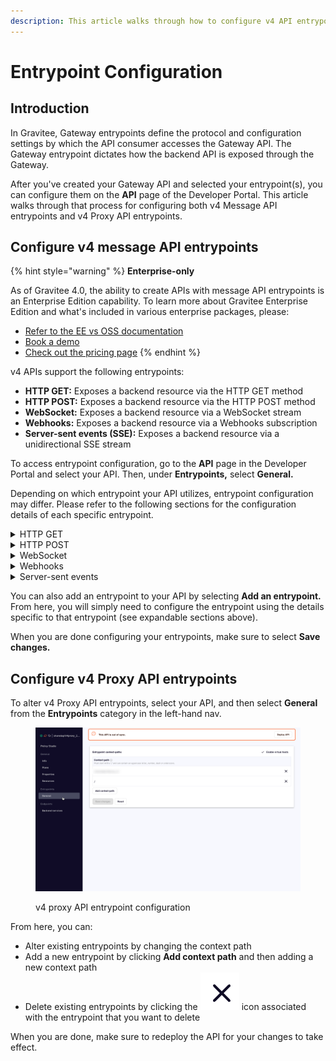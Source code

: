 ```yaml
---
description: This article walks through how to configure v4 API entrypoints
---
```


# Entrypoint Configuration

## Introduction

In Gravitee, Gateway entrypoints define the protocol and configuration settings by which the API consumer accesses the Gateway API. The Gateway entrypoint dictates how the backend API is exposed through the Gateway.

After you've created your Gateway API and selected your entrypoint(s), you can configure them on the **API** page of the Developer Portal.  This article walks through that process for configuring both v4 Message API entrypoints and v4 Proxy API entrypoints.

## Configure v4 message API entrypoints

{% hint style="warning" %}
**Enterprise-only**

As of Gravitee 4.0, the ability to create APIs with message API entrypoints is an Enterprise Edition capability. To learn more about Gravitee Enterprise Edition and what's included in various enterprise packages, please:

* [Refer to the EE vs OSS documentation](../../../overview/ee-vs-oss/)
* [Book a demo](http://127.0.0.1:5000/o/8qli0UVuPJ39JJdq9ebZ/s/rYZ7tzkLjFVST6ex6Jid/)
* [Check out the pricing page](https://www.gravitee.io/pricing)
{% endhint %}

v4 APIs support the following entrypoints:

* **HTTP GET:** Exposes a backend resource via the HTTP GET method
* **HTTP POST:** Exposes a backend resource via the HTTP POST method
* **WebSocket:** Exposes a backend resource via a WebSocket stream
* **Webhooks:** Exposes a backend resource via a Webhooks subscription
* **Server-sent events (SSE):** Exposes a backend resource via a unidirectional SSE stream

To access entrypoint configuration, go to the **API** page in the Developer Portal and select your API. Then, under **Entrypoints,** select **General.**

Depending on which entrypoint your API utilizes, entrypoint configuration may differ. Please refer to the following sections for the configuration details of each specific entrypoint.

<details>

<summary>HTTP GET</summary>

If you chose **HTTP GET** as an entrypoint, you will be brought to a page where you can configure:

* **Context path:** The URL of your API. For example, if your URL is `[https://apim-master-gateway.team-apim.gravitee.dev/myAPI]`, then `[/myAPI]` is the context path.
* **Virtual hosts:** Enabling virtual hosts requires you to define your **virtual host** and optionally enable **override access**.
* **HTTP GET characteristics**
  * **Limit messages count:** Defines the maximum number of messages to retrieve via HTTP GET. The default is 500. To set a custom limit, enter a numeric value in the **Limit messages count** text field.
  * **Limit messages duration:** Defines the maximum duration, in milliseconds, to wait to retrieve the expected number of messages (see **Limit messages count**). To set a custom limit, enter a numeric value in the **Limit messages duration** text field. The actual number of retrieved messages could be less than expected if maximum duration is reached before all messages are retrieved.
  * **HTTP GET permissions:** Allow or disallow **Allow sending messages headers to client in payload** and **Allow sending messages metadata to client in payload** by toggling these actions ON or OFF.

</details>

<details>

<summary>HTTP POST</summary>

If you chose **HTTP POST** as an entrypoint, you will be brought to a page where you can configure:

* **Context path:** The URL of your API. For example, if your URL is `[https://apim-master-gateway.team-apim.gravitee.dev/myAPI]`, then `[/myAPI]` is the context path.
* **Virtual hosts:** Enabling virtual hosts requires you to define your **virtual host** and optionally enable **override access**.
* **HTTP POST permissions:** Allow or disallow add request Headers to the generated message by toggling **Allow add request Headers to the generated message** ON or OFF.

</details>

<details>

<summary>WebSocket</summary>

If you chose **WebSocket** as an entrypoint, you will be brought to a page where you can configure:

* **Context path:** The URL of your API. For example, if your URL is `[https://apim-master-gateway.team-apim.gravitee.dev/myAPI]`, then `[/myAPI]` is the context path.
* **Virtual hosts:** Enabling virtual hosts requires you to define your **virtual host** and optionally enable **override access**.
* **WebSocket configuration**
  * **Publisher configuration:** Choose to either enable or disable the publication capability by toggling **Enable the publication capability** ON or OFF. Disabling it assumes that the application will never publish any message.
  * **Subscriber configuration:** Choose to enable or disable the subscription capability by toggling **Enable the subscription capability** ON or OFF. Disabling it assumes that the application will never receive any message.

</details>

<details>

<summary>Webhooks</summary>

### Basic Configuration

If you chose **Webhook** as an entrypoint, you will be brought to a page where you can configure:

* **HTTP Options**
  * **Connect timeout:** The maximum time, in milliseconds, to connect to the Webhook. Either enter a numeric value or use the arrows to the right of the text field.
  * **Read timeout:** The maximum time, in milliseconds, allotted for the Webhook to complete the request (including response). Either enter a numeric value or use the arrows to the right of the text field.
  * **Idle timeout:** The maximum time, in milliseconds, a connection will stay in the pool without being used. Once this time has elapsed, the unused connection will be closed, freeing the associated resources. Either enter a numeric value or use the arrows to the right of the text field.
* **Proxy options**
  *   Choose whether to use a proxy for client connections by toggling **Use proxy** ON or OFF. If enabled, you will need to select from the proxy types in the **Proxy type** drop-down:

      * HTTP proxy
      * SOCKS4
      * SOCKS5

      A [**SOCKS proxy**](https://hailbytes.com/how-to-use-socks4-and-socks5-proxy-servers-for-anonymous-web-browsing/) is a type of proxy server that uses the SOCKS protocol to tunnel traffic through an intermediary server.
  * Choose whether to use the proxy configured at system level by toggling **Use system proxy** ON or OFF. If enabled, you will need to define:
    * Proxy host: Enter your proxy host in the **Proxy host** text field.
    * Proxy port: Enter your proxy port in the **Proxy port** text field.
    * (Optional) Proxy username: Enter your proxy username in the **Proxy username** text field.
    * (Optional) Proxy password: Enter your proxy password in the **Proxy password** text field.

### Additional configuration

When using Webhooks as an entrypoint, you can secure callbacks and set up dead letter queues to store undelivered messages. When configuring DLQ with Webhook, you redirect all the messages that the Webhook rejects to another location, such as a Kafka topic.

As of Gravtiee APIM 4.0, you can only configure DLQs and secure callbacks for your Webhook via the API definition.&#x20;

#### Set up DLQ

To enable DLQ, declare another endpoint that will be used to configure the DLQ object in the Webhook entrypoint definition:

```
{
    "type": "webhook-advanced",
    "dlq": {
        "endpoint": "dlq-endpoint"
    },
    "configuration": {}
}
```

The endpoint used for the dead letter queue:

* Must support PUBLISH mode
* Should be based on a broker that can persist messages, such as Kafka

Once configured and deployed, any message rejected with a 4xx error response by the Webhook will be automatically sent to the DLQ endpoint and the consumption of messages will continue.

#### Combining DLQ with the retry policy

If you set up a DLQ, you can utilize the Gravitee Retry policy in order to "retry" delivery of undelivered messages from the DLQ. For more information on the Retry policy, please refer to the Retry policy reference.

#### Set up secure callbacks

Callbacks can be secured using basic authentication, JWT, and OAuth2.

To secure a callback, add an `auth` object to the configuration section of your API definition. The following example shows how to configure basic authentication:

```
{
    "configuration": {
        "entrypointId": "webhook-advanced",
        "callbackUrl": "https://example.com",
        "auth": {
            "type": "basic",
            "basic": {
                "username": "username",
                "password": "a-very-secured-password"
            }
        }
    }
}
```

To use JWT, the `auth` object should look like this:

```
        "auth": {
            "type": "token",
            "token": {
                "value": "eyJraWQiOiJk..."
            }
        }
```

To use OAuth2, the `auth` object should look like this:

```
        "auth": {
            "type": "oauth2",
            "oauth2": {
                "endpoint": "https://auth.gravitee.io/my-domain/oauth/token",
                "clientId": "a-client-id",
                "clientSecret": "a-client-secret",
                "scopes": ["roles"]
            }
        }
```

</details>

<details>

<summary>Server-sent events</summary>

If you chose **SSE** as an entrypoint, you will be brought to a page where you can configure:

* **Context path:** The URL of your API. For example, if your URL is `[https://apim-master-gateway.team-apim.gravitee.dev/myAPI]`, then `[/myAPI]` is the context path.
* **Virtual hosts:** Enabling virtual hosts requires you to define your **virtual host** and optionally enable **override access**.
* **SSE characteristics and permissions**
  * **Heartbeat intervals:** Define the interval in which heartbeats are sent to the client by entering a numeric value into the **Define the interval in which heartbeats** **are sent to client** text field or by using the arrow keys. Intervals must be greater than or equal to 2000ms. Each heartbeat will be sent as an empty comment: `''`.
  * Choose to allow or disallow sending message metadata to the client as SSE comments by toggling **Allow sending messages metadata to client as SSE comments** ON or OFF.
  * Choose to allow or disallow sending message headers to the client as SSE comments by toggling **Allow sending messages headers to client as SSE comments** ON or OFF.

</details>

You can also add an entrypoint to your API by selecting **Add an entrypoint.** From here, you will simply need to configure the entrypoint using the details specific to that entrypoint (see expandable sections above).

When you are done configuring your entrypoints, make sure to select **Save changes.**

## Configure v4 Proxy API entrypoints

To alter v4 Proxy API entrypoints, select your API, and then select **General** from the **Entrypoints** category in the left-hand nav.&#x20;

<figure><img src="../../../.gitbook/assets/2023-07-18_10-50-48.png" alt=""><figcaption><p>v4 proxy API entrypoint configuration</p></figcaption></figure>

From here, you can:&#x20;

* Alter existing entrypoints by changing the context path
* Add a new entrypoint by clicking **Add context path** and then adding a new context path
* Delete existing entrypoints by clicking the <img src="../../../.gitbook/assets/Screen Shot 2023-07-18 at 10.51.56 AM.png" alt="" data-size="line"> icon associated with the entrypoint that you want to delete

When you are done, make sure to redeploy the API for your changes to take effect.
